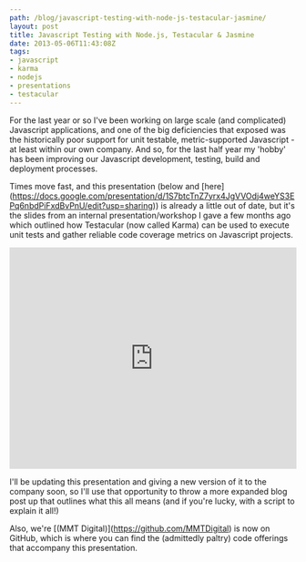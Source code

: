 ```yaml
---
path: /blog/javascript-testing-with-node-js-testacular-jasmine/
layout: post
title: Javascript Testing with Node.js, Testacular & Jasmine
date: 2013-05-06T11:43:08Z
tags:
- javascript
- karma
- nodejs
- presentations
- testacular
---
```


For the last year or so I've been working on large scale (and complicated) Javascript applications, and one of the big deficiencies that exposed was the historically poor support for unit testable, metric-supported Javascript - at least within our own company. And so, for the last half year my 'hobby' has been improving our Javascript development, testing, build and deployment processes.

Times move fast, and this presentation (below and \[here\](https://docs.google.com/presentation/d/1S7btcTnZ7yrx4JgVVOdj4weYS3EPq6nbdPiFxdBvPnU/edit?usp=sharing)) is already a little out of date, but it's the slides from an internal presentation/workshop I gave a few months ago which outlined how Testacular (now called Karma) can be used to execute unit tests and gather reliable code coverage metrics on Javascript projects.

<iframe src="https://docs.google.com/presentation/d/1S7btcTnZ7yrx4JgVVOdj4weYS3EPq6nbdPiFxdBvPnU/embed?start=false&amp;loop=false&amp;delayms=3000" height="389" width="480" allowfullscreen="true" frameborder="0" style="max-width:100%;width:100%"></iframe>

I'll be updating this presentation and giving a new version of it to the company soon, so I'll use that opportunity to throw a more expanded blog post up that outlines what this all means (and if you're lucky, with a script to explain it all!)

Also, we're \[(MMT Digital)\](https://github.com/MMTDigital) is now on GitHub, which is where you can find the (admittedly paltry) code offerings that accompany this presentation.